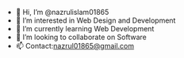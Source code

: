 - 👋 Hi, I’m @nazrulislam01865
- 👀 I’m interested in Web Design and Development  
- 🌱 I’m currently learning Web Development 
- 💞️ I’m looking to collaborate on Software 
- 📫 Contact:nazrul01865@gmail.com 

<!---
nazrulislam01865/nazrulislam01865 is a ✨ special ✨ repository because its `README.md` (this file) appears on your GitHub profile.
You can click the Preview link to take a look at your changes.
--->
